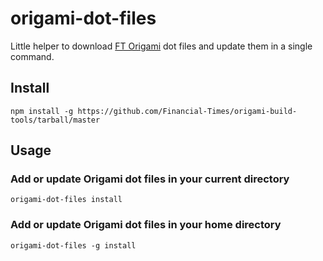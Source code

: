 origami-dot-files
=================

Little helper to download [FT Origami](http://origami.ft.com) dot files and update them in a single command.

## Install

```
npm install -g https://github.com/Financial-Times/origami-build-tools/tarball/master
```

## Usage

### Add or update Origami dot files in your current directory

```
origami-dot-files install
```

### Add or update Origami dot files in your home directory

```
origami-dot-files -g install
```
